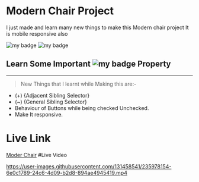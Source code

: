 # Modern Chair Project

I just made and learn many new things to make this Modern chair project It is mobile responsive also
 

![my badge](https://img.shields.io/badge/HTML5-E34F26.svg?style=for-the-badge&logo=HTML5&logoColor=white)
![my badge](https://img.shields.io/badge/CSS3-1572B6.svg?style=for-the-badge&logo=CSS3&logoColor=white)

## Learn Some Important ![my badge](https://img.shields.io/badge/CSS3-1572B6.svg?style=for-the-badge&logo=CSS3&logoColor=white) Property
---
>New Things that I learnt while Making this are:-
 - (+) {Adjacent Sibling Selector}
 - (~) {General Sibling Selector}
 - Behaviour of Buttons while being checked Unchecked.
 - Make It responsive.
# Live Link
[Moder Chair](https://modern-chair-project-neon.vercel.app/)
#Live Video


https://user-images.githubusercontent.com/131458541/235978154-6e0c1789-24c6-4d09-b2d8-894ae4945419.mp4


